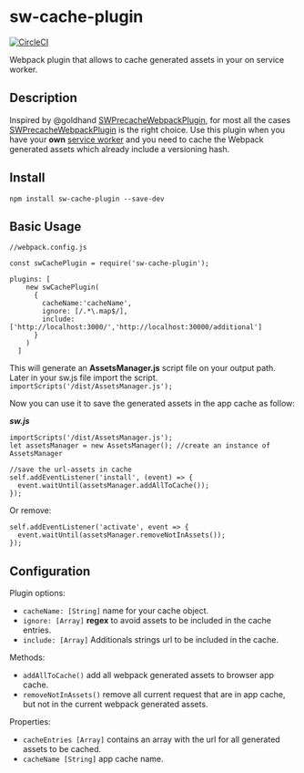 # sw-cache-plugin
[![CircleCI][circleci-img]][circleci-url]


Webpack plugin that allows to cache generated assets in your on service worker.


Description
-------
Inspired by @goldhand [SWPrecacheWebpackPlugin][sw-precache-webpack], for most all the cases [SWPrecacheWebpackPlugin][sw-precache-webpack] is the right choice. Use this plugin when you have your
**own** [service worker][0e425270] and you need to cache the Webpack generated assets which already include
a versioning hash.

## Install
`npm install sw-cache-plugin --save-dev`

## Basic Usage
```
//webpack.config.js

const swCachePlugin = require('sw-cache-plugin');

plugins: [
    new swCachePlugin(
      {
        cacheName:'cacheName',
        ignore: [/.*\.map$/],
        include: ['http://localhost:3000/','http://localhost:30000/additional']
      }
    )
  ]
```
  This will generate an **AssetsManager.js** script file on your output path. Later in your sw.js file
import the script.
`importScripts('/dist/AssetsManager.js');`

Now you can use it to save the generated assets in the app cache as follow:

***sw.js***
```
importScripts('/dist/AssetsManager.js');
let assetsManager = new AssetsManager(); //create an instance of AssetsManager

//save the url-assets in cache
self.addEventListener('install', (event) => {  
  event.waitUntil(assetsManager.addAllToCache());
});
```
Or remove:
```
self.addEventListener('activate', event => {  
  event.waitUntil(assetsManager.removeNotInAssets());
});
```
## Configuration

Plugin options:
- `cacheName: [String]` name for your cache object.
- `ignore: [Array]` **regex** to avoid assets to be included in the cache entries.
- `include: [Array]` Additionals strings url to be included in the cache.

Methods:
- `addAllToCache()` add all webpack generated assets to browser app cache.
- `removeNotInAssets()` remove all current request that are in app cache, but not in the current
                        webpack generated assets.

Properties:
- `cacheEntries [Array]` contains an array with the url for all generated assets to be cached.
- `cacheName [String]` app cache name.
 


[sw-precache-webpack]: https://github.com/goldhand/sw-precache-webpack-plugin
[circleci-url]: https://circleci.com/gh/Hosar/sw-cache-plugin
[circleci-img]: https://circleci.com/gh/Hosar/sw-cache-plugin.svg?style=svg
  [0e425270]: https://developer.mozilla.org/en-US/docs/Web/API/Service_Worker_API/Using_Service_Workers "sw-worker"

